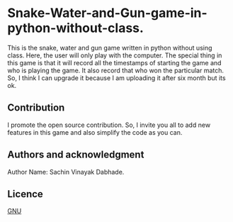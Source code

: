 # Snake-Water-and-Gun-game-in-python-without-class.
This is the snake, water and gun game written in python without using class. Here, the user will only play with the computer. The special thing in this game is that it will record all the timestamps of starting the game and who is playing the game. It also record that who won the particular match. So, I think I can upgrade it because I am uploading it after six month but its ok.

## Contribution
I promote the open source contribution. So, I invite you all to add new features in this game and also simplify the code as you can.

## Authors and acknowledgment
Author Name: Sachin Vinayak Dabhade.

## Licence
[GNU](https://choosealicense.com/licenses/gpl-3.0/#)
